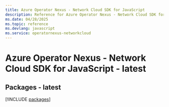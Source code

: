 ```yaml
---
title: Azure Operator Nexus - Network Cloud SDK for JavaScript
description: Reference for Azure Operator Nexus - Network Cloud SDK for JavaScript
ms.date: 04/28/2025
ms.topic: reference
ms.devlang: javascript
ms.service: operatornexus-networkcloud
---
```

# Azure Operator Nexus - Network Cloud SDK for JavaScript - latest
## Packages - latest
[!INCLUDE [packages](operator-nexus---network-cloud-index.md)]